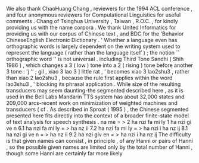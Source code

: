We also thank ChaoHuang Chang , reviewers for the 1994 ACL conference , and four anonymous reviewers for Computational Linguistics for useful comments . 
Chang of Tsinghua University , Taiwan , R.O.C. , for kindly providing us with the name corpora . 
We thank United Informatics for providing us with our corpus of Chinese text , and BDC for the 'Behavior ChineseEnglish Electronic Dictionary . ' 
Whether a language even has orthographic words is largely dependent on the writing system used to represent the language ( rather than the language itself ) ; the notion `` orthographic word '' is not universal . 
including Third Tone Sandhi ( Shih 1986 ) , which changes a 3 ( low ) tone into a 2 ( rising ) tone before another 3 tone : 'j '' ; gil , xiao 3 lao 3 ] little rat , ' becomes xiao 3 lao2shu3 , rather than xiao 2 lao2shu3 , because the rule first applies within the word lao3shu3 , ' blocking its phrasal application . 
While size of the resulting transducers may seem daunting-the segmented described here , as it is used in the Bell Labs Mandarin TTS system has about 32,000 states and 209,000 arcs-recent work on minimization of weighted machines and transducers ( cf . 
As described in Sproat ( 1995 ) , the Chinese segmented presented here fits directly into the context of a broader finite-state model of text analysis for speech synthesis . 
na me = > 2 ha nzi fa mi ly 1 ha nzi gi ve n 6.1 ha nzi fa mi ly = > ha nz ii 7.2 ha nzi fa mi ly = > ha nzi i ha nz ij 8.1 ha nzi gi ve n = > ha nz ii 9.2 ha nzi giv en = > ha nzi i ha nz ij The difficulty is that given names can consist , in principle , of any Hanni or pairs of Hanni , so the possible given names are limited only by the total number of Hanni , though some Hanni are certainly far more likely 